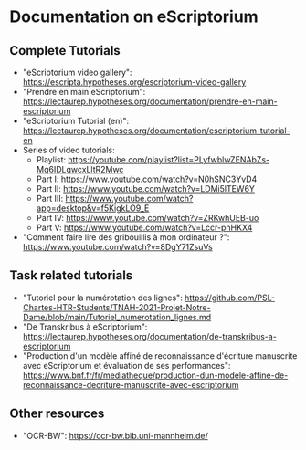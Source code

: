 # Documentation on eScriptorium

## Complete Tutorials

- "eScriptorium video gallery": https://escripta.hypotheses.org/escriptorium-video-gallery
- "Prendre en main eScriptorium": https://lectaurep.hypotheses.org/documentation/prendre-en-main-escriptorium
- "eScriptorium Tutorial (en)": https://lectaurep.hypotheses.org/documentation/escriptorium-tutorial-en
- Series of video tutorials: 
  - Playlist: https://youtube.com/playlist?list=PLyfwblwZENAbZs-Mq6IDLqwcxLltR2Mwc
  - Part I: https://www.youtube.com/watch?v=N0hSNC3YvD4
  - Part II: https://www.youtube.com/watch?v=LDMi5lTEW6Y
  - Part III: https://www.youtube.com/watch?app=desktop&v=f5KigkLO9_E
  - Part IV: https://www.youtube.com/watch?v=ZRKwhUEB-uo
  - Part V: https://www.youtube.com/watch?v=Lccr-pnHKX4
- "Comment faire lire des gribouillis à mon ordinateur ?": https://www.youtube.com/watch?v=8DgY71ZsuVs

## Task related tutorials
- "Tutoriel pour la numérotation des lignes": https://github.com/PSL-Chartes-HTR-Students/TNAH-2021-Projet-Notre-Dame/blob/main/Tutoriel_numerotation_lignes.md
- "De Transkribus à eScriptorium": https://lectaurep.hypotheses.org/documentation/de-transkribus-a-escriptorium
- "Production d'un modèle affiné de reconnaissance d'écriture manuscrite avec eScriptorium et évaluation de ses performances": https://www.bnf.fr/fr/mediatheque/production-dun-modele-affine-de-reconnaissance-decriture-manuscrite-avec-escriptorium

## Other resources
- "OCR-BW": https://ocr-bw.bib.uni-mannheim.de/
